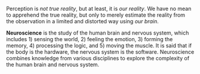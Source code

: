 Perception is *not true reality*, but at least, it is *our reality*. We have no mean to apprehend the true reality, but only to merely estimate the reality from the observation in a limited and distorted way using *our brain*.

**Neuroscience** is the study of the human brain and nervous system, which includes 1) sensing the world, 2) feeling the emotion, 3) forming the memory, 4) processing the logic, and 5) moving the muscle. It is said that if the body is the hardware, the nervous system is the software. Neuroscience combines knowledge from various disciplines to explore the complexity of the human brain and nervous system.
